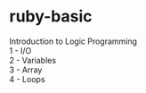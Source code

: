 # ruby-basic

Introduction to Logic Programming<br>
1 - I/O<br>
2 - Variables<br>
3 - Array<br>
4 - Loops<br>